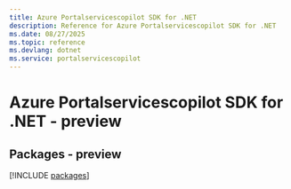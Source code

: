 ```yaml
---
title: Azure Portalservicescopilot SDK for .NET
description: Reference for Azure Portalservicescopilot SDK for .NET
ms.date: 08/27/2025
ms.topic: reference
ms.devlang: dotnet
ms.service: portalservicescopilot
---
```

# Azure Portalservicescopilot SDK for .NET - preview
## Packages - preview
[!INCLUDE [packages](portalservicescopilot-index.md)]